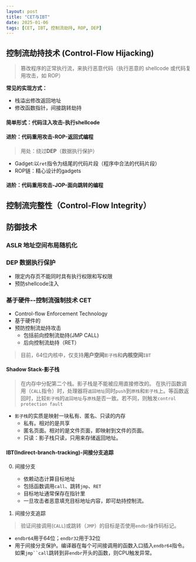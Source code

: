 ```yaml
---
layout: post
title: "CET与IBT"
date: 2025-01-06 
tags: [CET, IBT, 控制流劫持, ROP, DEP]
---
```


## 控制流劫持技术 (Control-Flow Hijacking)
> 篡改程序的正常执行流，来执行恶意代码（执行恶意的 shellcode 或代码复用攻击，如 ROP）

**常见的实现方式：**
- 栈溢出修改返回地址
- 修改函数指针，间接跳转劫持

#### 简单形式：代码注入攻击-执行shellcode
#### 进阶：代码重用攻击-ROP-返回式编程 
> 用处：绕过**DEP**（数据执行保护）
+ Gadget:以`ret`指令为结尾的代码片段（程序中合法的代码片段）
+ ROP链：精心设计的gadgets

#### 进阶：代码重用攻击-JOP-面向跳转的编程


## 控制流完整性（Control-Flow Integrity）
## 防御技术
### ASLR 地址空间布局随机化

### DEP 数据执行保护
+ 限定内存页不能同时具有执行权限和写权限  
+ 预防shellcode注入

### 基于硬件--控制流强制技术 CET
+ Control-flow Enforcement Technology
+ 基于硬件的
+ 预防控制流劫持攻击
    + 包括前向控制流劫持(JMP CALL)
    + 后向控制流劫持（RET）
> 目前，64位内核中，仅支持**用户空间**`影子栈`和**内核空间**`IBT`


#### Shadow Stack-影子栈
> 在内存中分配第二个栈。影子栈是不能被应用直接修改的。
> 在执行函数调用（`CALL`指令）时，处理器将`返回地址`同时`push`到`原栈`和`影子栈`上。等函数返回时，比较`影子栈`的`返回地址`与`原栈`是否一致。若不同，则触发`control protection fault`

+ `影子栈`的实质是映射一块私有、匿名、只读的内存
    + 私有。相对的是共享
    + 匿名页面。相对的是文件页面，即映射到文件的页面。
    + 只读：影子栈只读，只用来存储返回地址。

#### IBT(Indirect-branch-tracking)-间接分支追踪
0. 间接分支
    + 依赖动态计算目标地址
    + 包括函数调用`call`、跳转`jmp`、`RET`
    + 目标地址通常保存在指针里
    + 一旦攻击者恶意填充目标地址内容，即可劫持控制流。

1. 间接分支追踪
> 验证间接调用(`CALL`)或跳转（`JMP`）的目标是否使用`endbr`操作码标记。

+ `endbr64`用于64位；`endbr32`用于32位
+ 用于间接分支保护。编译器在每个可间接调用的函数入口插入`endbr64`指令。如果`jmp``call`跳转到非`endbr`开头的函数，则CPU触发异常。

